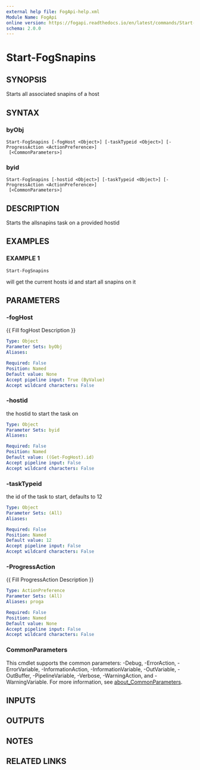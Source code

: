 ```yaml
---
external help file: FogApi-help.xml
Module Name: FogApi
online version: https://fogapi.readthedocs.io/en/latest/commands/Start-FogSnapins
schema: 2.0.0
---
```


# Start-FogSnapins

## SYNOPSIS
Starts all associated snapins of a host

## SYNTAX

### byObj
```
Start-FogSnapins [-fogHost <Object>] [-taskTypeid <Object>] [-ProgressAction <ActionPreference>]
 [<CommonParameters>]
```

### byid
```
Start-FogSnapins [-hostid <Object>] [-taskTypeid <Object>] [-ProgressAction <ActionPreference>]
 [<CommonParameters>]
```

## DESCRIPTION
Starts the allsnapins task on a provided hostid

## EXAMPLES

### EXAMPLE 1
```
Start-FogSnapins
```

will get the current hosts id and start all snapins on it

## PARAMETERS

### -fogHost
{{ Fill fogHost Description }}

```yaml
Type: Object
Parameter Sets: byObj
Aliases:

Required: False
Position: Named
Default value: None
Accept pipeline input: True (ByValue)
Accept wildcard characters: False
```

### -hostid
the hostid to start the task on

```yaml
Type: Object
Parameter Sets: byid
Aliases:

Required: False
Position: Named
Default value: ((Get-FogHost).id)
Accept pipeline input: False
Accept wildcard characters: False
```

### -taskTypeid
the id of the task to start, defaults to 12

```yaml
Type: Object
Parameter Sets: (All)
Aliases:

Required: False
Position: Named
Default value: 12
Accept pipeline input: False
Accept wildcard characters: False
```

### -ProgressAction
{{ Fill ProgressAction Description }}

```yaml
Type: ActionPreference
Parameter Sets: (All)
Aliases: proga

Required: False
Position: Named
Default value: None
Accept pipeline input: False
Accept wildcard characters: False
```

### CommonParameters
This cmdlet supports the common parameters: -Debug, -ErrorAction, -ErrorVariable, -InformationAction, -InformationVariable, -OutVariable, -OutBuffer, -PipelineVariable, -Verbose, -WarningAction, and -WarningVariable. For more information, see [about_CommonParameters](http://go.microsoft.com/fwlink/?LinkID=113216).

## INPUTS

## OUTPUTS

## NOTES

## RELATED LINKS
